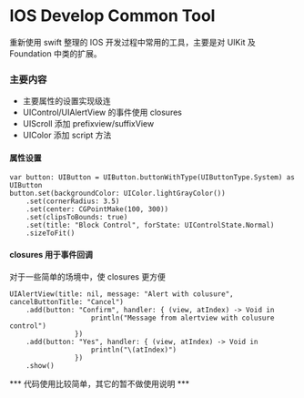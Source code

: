 # IOS Develop Common Tool

重新使用 swift 整理的 IOS 开发过程中常用的工具，主要是对 UIKit 及 Foundation 中类的扩展。

### 主要内容

* 主要属性的设置实现级连
* UIControl/UIAlertView 的事件使用 closures
* UIScroll 添加 prefixview/suffixView
* UIColor 添加 script 方法

#### 属性设置

```
var button: UIButton = UIButton.buttonWithType(UIButtonType.System) as UIButton
button.set(backgroundColor: UIColor.lightGrayColor())
	.set(cornerRadius: 3.5)
	.set(center: CGPointMake(100, 300))
	.set(clipsToBounds: true)
	.set(title: "Block Control", forState: UIControlState.Normal)
	.sizeToFit()
```

#### closures 用于事件回调

对于一些简单的场境中，使 closures 更方便

```
UIAlertView(title: nil, message: "Alert with colusure", cancelButtonTitle: "Cancel")
	.add(button: "Confirm", handler: { (view, atIndex) -> Void in
                    println("Message from alertview with colusure control")
                })
	.add(button: "Yes", handler: { (view, atIndex) -> Void in
                    println("\(atIndex)")
                })
	.show()
```


*** 代码使用比较简单，其它的暂不做使用说明 ***